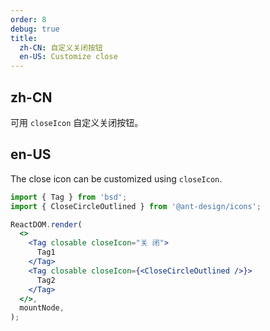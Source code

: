 ```yaml
---
order: 8
debug: true
title:
  zh-CN: 自定义关闭按钮
  en-US: Customize close
---
```


## zh-CN

可用 `closeIcon` 自定义关闭按钮。

## en-US

The close icon can be customized using `closeIcon`.

```jsx
import { Tag } from 'bsd';
import { CloseCircleOutlined } from '@ant-design/icons';

ReactDOM.render(
  <>
    <Tag closable closeIcon="关 闭">
      Tag1
    </Tag>
    <Tag closable closeIcon={<CloseCircleOutlined />}>
      Tag2
    </Tag>
  </>,
  mountNode,
);
```
